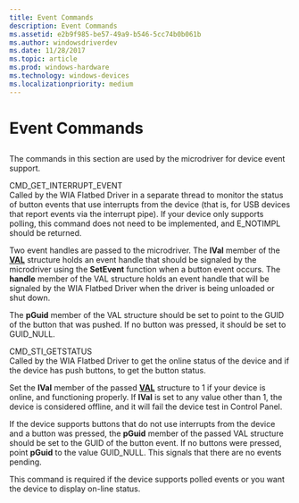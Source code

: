```yaml
---
title: Event Commands
description: Event Commands
ms.assetid: e2b9f985-be57-49a9-b546-5cc74b0b061b
ms.author: windowsdriverdev
ms.date: 11/28/2017
ms.topic: article
ms.prod: windows-hardware
ms.technology: windows-devices
ms.localizationpriority: medium
---
```


# Event Commands


## <span id="ddk_event_commands_si"></span><span id="DDK_EVENT_COMMANDS_SI"></span>


The commands in this section are used by the microdriver for device event support.

<span id="CMD_GET_INTERRUPT_EVENT"></span><span id="cmd_get_interrupt_event"></span>CMD\_GET\_INTERRUPT\_EVENT  
Called by the WIA Flatbed Driver in a separate thread to monitor the status of button events that use interrupts from the device (that is, for USB devices that report events via the interrupt pipe). If your device only supports polling, this command does not need to be implemented, and E\_NOTIMPL should be returned.

Two event handles are passed to the microdriver. The **lVal** member of the [**VAL**](https://msdn.microsoft.com/library/windows/hardware/ff548627) structure holds an event handle that should be signaled by the microdriver using the **SetEvent** function when a button event occurs. The **handle** member of the VAL structure holds an event handle that will be signaled by the WIA Flatbed Driver when the driver is being unloaded or shut down.

The **pGuid** member of the VAL structure should be set to point to the GUID of the button that was pushed. If no button was pressed, it should be set to GUID\_NULL.

<span id="CMD_STI_GETSTATUS"></span><span id="cmd_sti_getstatus"></span>CMD\_STI\_GETSTATUS  
Called by the WIA Flatbed Driver to get the online status of the device and if the device has push buttons, to get the button status.

Set the **lVal** member of the passed [**VAL**](https://msdn.microsoft.com/library/windows/hardware/ff548627) structure to 1 if your device is online, and functioning properly. If **lVal** is set to any value other than 1, the device is considered offline, and it will fail the device test in Control Panel.

If the device supports buttons that do not use interrupts from the device and a button was pressed, the **pGuid** member of the passed VAL structure should be set to the GUID of the button event. If no buttons were pressed, point **pGuid** to the value GUID\_NULL. This signals that there are no events pending.

This command is required if the device supports polled events or you want the device to display on-line status.

 

 





